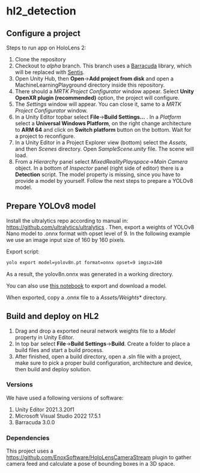 # hl2_detection

## Configure a project

Steps to run app on HoloLens 2:
1. Clone the repository
2. Checkout to *alpha* branch. This branch uses a [Barracuda](https://docs.unity3d.com/Packages/com.unity.barracuda@3.0/manual/index.html) library, which will be replaced with [Sentis](https://docs.unity3d.com/Packages/com.unity.sentis@1.2/manual/index.html).
3. Open Unity Hub, then **Open**->**Add project from disk** and open a MachineLearningPlayground directory inside this repository.
4. There should a *MRTK Project Configurator* window appear. Select **Unity OpenXR plugin (recommended)** option, the project will configure.
5. The *Settings* window will appear. You can close it, same to a *MRTK Project Configurator* window.
6. In a Unity Editor topbar select **File**->**Build Settings...** . In a *Platform* select a **Universal Windows Platform**, on the right change architecture to **ARM 64** and click on **Switch platform** button on the bottom. Wait for a project to reconfigure.
7. In a Unity Editor in a Project Explorer view (bottom) select the *Assets*, and then *Scenes* directory. Open *SampleScene.unity* file. The scene will load.
8. From a *Hierarchy* panel select *MixedRealityPlayspace*->*Main Camera* object. In a bottom of *Inspector* panel (right side of editor) there is a **Detection** script. The model property is missing, since you have to provide a model by yourself. Follow the next steps to prepare a YOLOv8 model. 

## Prepare YOLOv8 model
Install the ultralytics repo according to manual in: https://github.com/ultralytics/ultralytics . Then, export a weights of YOLOv8 Nano model to .onnx format with opset level of 9. In the following example we use an image input size of 160 by 160 pixels. 

Export script:
```bash
yolo export model=yolov8n.pt format=onnx opset=9 imgsz=160
```

As a result, the yolov8n.onnx was generated in a working directory.

You can also use [this notebook](https://colab.research.google.com/drive/11M6M00Ss0cPvgJOzwaUdw4DUlOhUvdhj?usp=sharing) to export and download a model.  

When exported, copy a .onnx file to a *Assets/Weights** directory. 

## Build and deploy on HL2

1. Drag and drop a exported neural network weights file to a *Model* property in Unity Editor.
2. In top bar select **File**->**Build Settings**->**Build**. Create a folder to place a build files and start a build process.
3. After finished, open a build directory, open a .sln file with a project, make sure to pick a proper build configuration, architecture and device, then build and deploy solution.

### Versions

We have used a following versions of software:
1. Unity Editor 2021.3.20f1
2. Microsoft Visual Studio 2022 17.5.1
3. Barracuda 3.0.0

### Dependencies

This project uses a https://github.com/EnoxSoftware/HoloLensCameraStream plugin to gather camera feed and calculate a pose of bounding boxes in a 3D space.
